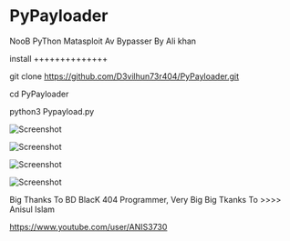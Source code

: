 # PyPayloader
NooB PyThon Matasploit Av Bypasser By Ali khan

install ++++++++++++++

git clone https://github.com/D3vilhun73r404/PyPayloader.git

cd PyPayloader

python3 Pypayload.py

![Screenshot](https://github.com/D3vilhun73r404/PyPayloader/blob/master/Screenshot%20at%202019-09-17%2012-49-55.png)

![Screenshot](https://github.com/D3vilhun73r404/PyPayloader/blob/master/Screenshot%20at%202019-09-17%2012-51-04.png)

![Screenshot](https://github.com/D3vilhun73r404/PyPayloader/blob/master/Screenshot%20at%202019-09-17%2012-51-37.png)

![Screenshot](https://github.com/D3vilhun73r404/PyPayloader/blob/master/Screenshot%20at%202019-09-17%2012-52-03.png)


Big Thanks To BD BlacK 404 Programmer, Very Big Big Tkanks To >>>> Anisul Islam 

https://www.youtube.com/user/ANIS3730



